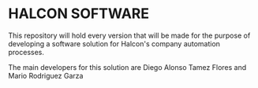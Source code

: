 <h1>HALCON SOFTWARE </h1>

<p>This repository will hold every version that will be made for the purpose of developing a software solution for Halcon's company automation processes.</p>

<p>The main developers for this solution are Diego Alonso Tamez Flores and Mario Rodriguez Garza</p>